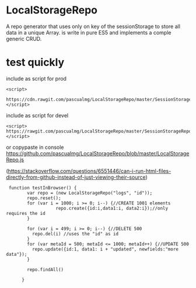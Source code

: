 # LocalStorageRepo
A repo generator that uses only on key of the sessionStorage to store all data in a unique Array.
is write in pure ES5 and implements a comple generic CRUD.

# test quickly 
include as script for prod
```
<script>
  https://cdn.rawgit.com/pascualmg/LocalStorageRepo/master/SessionStorageRepo.js
</script>
```

include as script for devel
```
<script>
https://rawgit.com/pascualmg/LocalStorageRepo/master/SessionStorageRepo.js
</script>
```
or copypaste in console https://github.com/pascualmg/LocalStorageRepo/blob/master/LocalStorageRepo.js  

(https://stackoverflow.com/questions/6551446/can-i-run-html-files-directly-from-github-instead-of-just-viewing-their-source)

```
 function testInBrowser() {
        var repo = (new LocalStorageRepo("logs", "id"));
        repo.reset();
        for (var i = 1000; i >= 0; i--) {//CREATE 1001 elements
                   repo.create({id:i,data1:i, data2:i});//only requires the id
        }

        for (var i = 499; i >= 0; i--) {//DELETE 500
          repo.del(i) //uses the "id" as id
        }
        for (var metaId = 500; metaId <= 1000; metaId++) {//UPDATE 500
          repo.update({id:1, data1: i + "updated", newfields:"more data"});
        }
		
		repo.findAll()

      }
```
